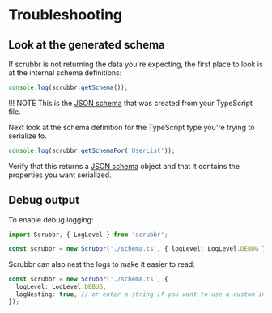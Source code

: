 # Troubleshooting

## Look at the generated schema

If scrubbr is not returning the data you're expecting, the first place to look is at the internal schema definitions:

```typescript
console.log(scrubbr.getSchema());
```

!!! NOTE
    This is the [JSON schema](https://json-schema.org/understanding-json-schema/) that was created from your TypeScript file.

Next look at the schema definition for the TypeScript type you're trying to serialize to.

```typescript
console.log(scrubbr.getSchemaFor('UserList'));
```

Verify that this returns a [JSON schema](https://json-schema.org/understanding-json-schema/) object and that it contains the properties you want serialized.

## Debug output

To enable debug logging:

```typescript
import Scrubbr, { LogLevel } from 'scrubbr';

const scrubbr = new Scrubbr('./schema.ts', { logLevel: LogLevel.DEBUG });
```

Scrubbr can also nest the logs to make it easier to read:

```typescript
const scrubbr = new Scrubbr('./schema.ts', {
  logLevel: LogLevel.DEBUG,
  logNesting: true, // or enter a string if you want to use a custom indention
});
```

